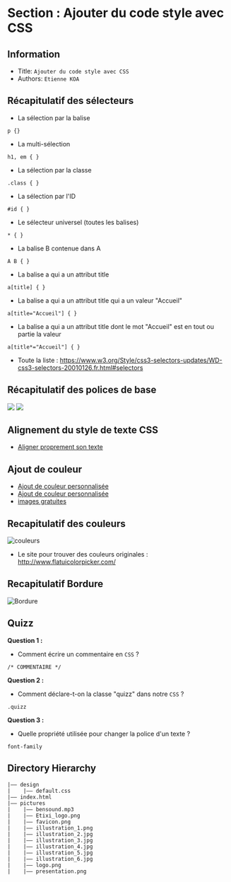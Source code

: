 Section : Ajouter du code style avec CSS
===

## Information
- Title:  `Ajouter du code style avec CSS`
- Authors:  `Etienne KOA`


## Récapitulatif des sélecteurs

+ La sélection par la balise

```
p {}
```

+ La multi-sélection

```
h1, em { } 
````

+ La sélection par la classe

```
.class { } 
```

+ La sélection par l'ID

```
#id { } 
```


+ Le sélecteur universel (toutes les balises)

```
* { } 
```

+ La balise B contenue dans A

```
A B { } 
```

+ La balise a qui a un attribut title

```
a[title] { } 
```

+ La balise a qui a un attribut title qui a un valeur "Accueil"

```
a[title="Accueil"] { } 
```

+ La balise a qui a un attribut title dont le mot "Accueil" est en tout ou partie la valeur

```
a[title*="Accueil"] { } 
```

+ Toute la liste : https://www.w3.org/Style/css3-selectors-updates/WD-css3-selectors-20010126.fr.html#selectors

## Récapitulatif des polices de base

<img src="image_code/image2.jpeg">
<img src="image_code/image1.jpeg">

## Alignement du style de texte CSS

+ [Aligner proprement son texte](https://developer.mozilla.org/fr/docs/Web/CSS/list-style-type)

## Ajout de couleur

+ [Ajout de couleur personnalisée](https://www.flatuicolorpicker.com/#)
+ [Ajout de couleur personnalisée](https://g.co/kgs/dheoP4r)
+ [images gratuites](https://pixabay.com/)


## Recapitulatif des couleurs

![couleurs](https://img-c.udemycdn.com/redactor/raw/2018-05-18_08-13-13-61e13fbd021e6d26af56b11705f087d1.png)

+ Le site pour trouver des couleurs originales : http://www.flatuicolorpicker.com/

## Recapitulatif Bordure

![Bordure](https://img-c.udemycdn.com/redactor/raw/2018-05-18_08-19-31-2f08344783d4add0068022e37bfae08a.png)

## Quizz

**Question 1 :**

+ Comment écrire un commentaire en `CSS` ?

```
/* COMMENTAIRE */
```

**Question 2 :**

+ Comment déclare-t-on la classe "quizz" dans notre `CSS` ?

```
.quizz
```

**Question 3 :**

+ Quelle propriété utilisée pour changer la police d'un texte ?

```
font-family
```


## Directory Hierarchy
```
|—— design
|    |—— default.css
|—— index.html
|—— pictures
|    |—— bensound.mp3
|    |—— Etixi_logo.png
|    |—— favicon.png
|    |—— illustration_1.png
|    |—— illustration_2.jpg
|    |—— illustration_3.jpg
|    |—— illustration_4.jpg
|    |—— illustration_5.jpg
|    |—— illustration_6.jpg
|    |—— logo.png
|    |—— presentation.png
```
